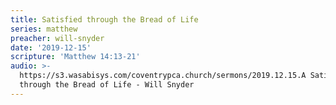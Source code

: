 ```yaml
---
title: Satisfied through the Bread of Life
series: matthew
preacher: will-snyder
date: '2019-12-15'
scripture: 'Matthew 14:13-21'
audio: >-
  https://s3.wasabisys.com/coventrypca.church/sermons/2019.12.15.A Satisfied
  through the Bread of Life - Will Snyder
---
```


